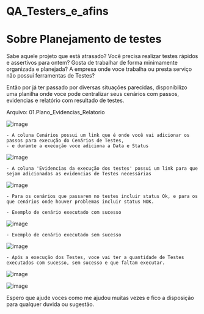 # QA_Testers_e_afins

# Sobre Planejamento de testes

   Sabe aquele projeto que está atrasado? Você precisa realizar testes rápidos e assertivos para ontem? Gosta de trabalhar de forma minimamente organizada e planejada? A empresa onde voce trabalha ou presta serviço não possui ferramentas de Testes? 
  
   Então por já ter passado por diversas situações parecidas, disponibilizo uma planilha onde voce pode centralizar seus cenários com passos, evidencias e relatório com resultado de testes.

  Arquivo: 01.Plano_Evidencias_Relatorio
  
  ![image](https://user-images.githubusercontent.com/66569714/216794240-40c1eb4b-7e20-4b79-99d1-ab6b4747e89f.png)


    - A coluna Cenários possui um link que é onde você vai adicionar os passos para execução do Cenários de Testes, 
    - e duramte a execução voce adiciona a Data e Status  
  
  
![image](https://user-images.githubusercontent.com/66569714/216794272-4b2a6b12-8a60-474d-9431-96c7212a09fb.png)


    - A coluna 'Evidencias da execução dos testes' possui um link para que sejam adicionadas as evidencias de Testes necessárias
   
 ![image](https://user-images.githubusercontent.com/66569714/216794366-feab4c89-0df8-4e93-b141-3d7f7d29552d.png)
 
 
    - Para os cenários que passarem no testes incluir status Ok, e para os que cenários onde houver problemas incluir status NOK.
   
    - Exemplo de cenário executado com sucesso
   
   ![image](https://user-images.githubusercontent.com/66569714/216794519-42554b6f-4dce-4f4d-8408-3887b4509b31.png)
   
    - Exemplo de cenário executado sem sucesso
   
   ![image](https://user-images.githubusercontent.com/66569714/216794552-069f2d14-311a-4ee7-a103-a0586f10ab27.png)
   
    - Após a execução dos Testes, voce vai ter a quantidade de Testes executados com sucesso, sem sucesso e que faltam executar.
   
   ![image](https://user-images.githubusercontent.com/66569714/216794605-b22276e2-73ea-459c-aaa5-ab5b3d730ae8.png)
   
   ![image](https://user-images.githubusercontent.com/66569714/216794634-b1f0ad54-35e5-4d44-b943-4ce57fc37d46.png)

   Espero que ajude voces como me ajudou muitas vezes e fico a disposição para qualquer duvida ou sugestão.


